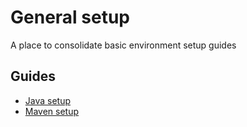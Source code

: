 # General setup

A place to consolidate basic environment setup guides

## Guides
- [Java setup](java.md)
- [Maven setup](maven.md)
